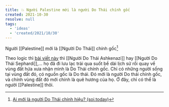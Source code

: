 ```yaml
---
title: 💥 Người Palestine mới là người Do Thái chính gốc
created: 2021-10-30
resolve: null
tags:
  - 'ideas'
  - 'created/2021/10/30'
---
```


Người [[Palestine]] mới là [[Người Do Thái]] chính gốc[^1]

Theo logic thì [bài viết này](http://soi.today/?p=130570) thì [[Người Do Thái Ashkenazi]] hay [[Người Do Thái Sephardi]],... họ đã đi lưu lạc trải qua suốt bề dài lịch sử rồi quay về vùng đất hứa xưa nhận mình là Do Thái chính gốc. Chỉ có những người sống tại vùng đất đó, có nguồn gốc là Do thái. Đó mới là người Do thái chính gốc, và chính vùng đất đó mới chính là quê hương của họ. Ở đây, chỉ có thể là người [[Palestine]] thôi.

[^1]:[Ai mới là người Do Thái chính hiệu? (soi.today)](http://soi.today/?p=130570)